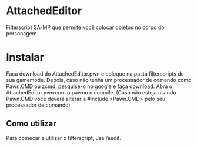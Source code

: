 # AttachedEditor
Filterscript SA-MP que permite você colocar objetos no corpo do personagem.

# Instalar
Faça download do AttachedEditor.pwn e coloque na pasta filterscripts de sua gamemode.
Depois, caso não tenha um processador de comando como Pawn.CMD ou zcmd, pesquise-o no google e faça download.
Abra o AttachedEditor.pwn com o pawno e compile. (Caso não esteja usando Pawn.CMD você deverá alterar a #include <Pawn.CMD> pelo seu processador de comando)

## Como utilizar
Para começar a utilizar o filterscript, use /aedit.
